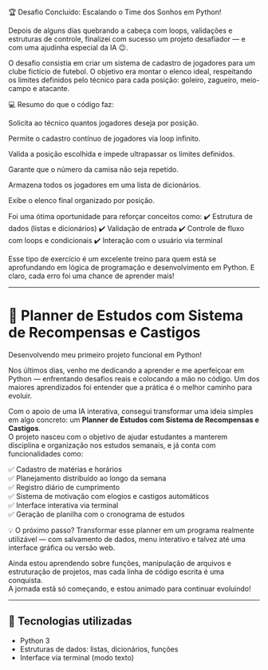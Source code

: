 🏆 Desafio Concluído: Escalando o Time dos Sonhos em Python!

Depois de alguns dias quebrando a cabeça com loops, validações e estruturas de controle, finalizei com sucesso um projeto desafiador — e com uma ajudinha especial da IA 😉.

O desafio consistia em criar um sistema de cadastro de jogadores para um clube fictício de futebol. O objetivo era montar o elenco ideal, respeitando os limites definidos pelo técnico para cada posição: goleiro, zagueiro, meio-campo e atacante.

💻 Resumo do que o código faz:

Solicita ao técnico quantos jogadores deseja por posição.

Permite o cadastro contínuo de jogadores via loop infinito.

Valida a posição escolhida e impede ultrapassar os limites definidos.

Garante que o número da camisa não seja repetido.

Armazena todos os jogadores em uma lista de dicionários.

Exibe o elenco final organizado por posição.

Foi uma ótima oportunidade para reforçar conceitos como: ✔️ Estrutura de dados (listas e dicionários) ✔️ Validação de entrada ✔️ Controle de fluxo com loops e condicionais ✔️ Interação com o usuário via terminal

Esse tipo de exercício é um excelente treino para quem está se aprofundando em lógica de programação e desenvolvimento em Python. E claro, cada erro foi uma chance de aprender mais!


-------------------------------------------------------------------------------------------------------------------------------------------------------------------------------------------------------------------------

# 🚀 Planner de Estudos com Sistema de Recompensas e Castigos

Desenvolvendo meu primeiro projeto funcional em Python!

Nos últimos dias, venho me dedicando a aprender e me aperfeiçoar em Python — enfrentando desafios reais e colocando a mão no código. Um dos maiores aprendizados foi entender que a prática é o melhor caminho para evoluir.

Com o apoio de uma IA interativa, consegui transformar uma ideia simples em algo concreto: um **Planner de Estudos com Sistema de Recompensas e Castigos**.  
O projeto nasceu com o objetivo de ajudar estudantes a manterem disciplina e organização nos estudos semanais, e já conta com funcionalidades como:

✅ Cadastro de matérias e horários  
✅ Planejamento distribuído ao longo da semana  
✅ Registro diário de cumprimento  
✅ Sistema de motivação com elogios e castigos automáticos  
✅ Interface interativa via terminal  
✅ Geração de planilha com o cronograma de estudos

💡 O próximo passo? Transformar esse planner em um programa realmente utilizável — com salvamento de dados, menu interativo e talvez até uma interface gráfica ou versão web.

Ainda estou aprendendo sobre funções, manipulação de arquivos e estruturação de projetos, mas cada linha de código escrita é uma conquista.  
A jornada está só começando, e estou animado para continuar evoluindo!

---

## 🧠 Tecnologias utilizadas

- Python 3
- Estruturas de dados: listas, dicionários, funções
- Interface via terminal (modo texto)


